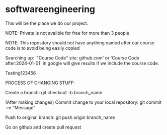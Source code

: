 # softwareengineering

This will be the place we do our project.

NOTE: Private is not availble for free for more than 3 people

NOTE: This repository should not have anything named after our course code is to avoid being easily copied

Searching up: '"Course Code" site: github.com' or 'Course Code after:2024-01-01' in google will give results if we include the course code.

Testing123456

PROCESS OF CHANGING STUFF:

Create a branch:
git checkout -b branch_name 

(After making changes) Commit change to your local repository:
git commit -m "Message"

Push to original branch:
git push origin branch_name

Go on github and create pull request
